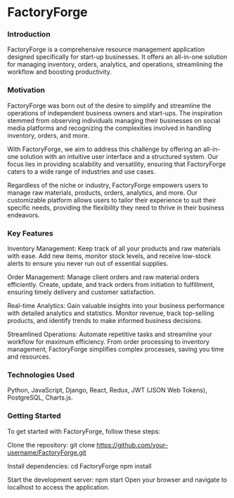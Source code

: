# FactoryForge

### Introduction
FactoryForge is a comprehensive resource management application designed specifically for start-up businesses. It offers an all-in-one solution for managing inventory, orders, analytics, and operations, streamlining the workflow and boosting productivity.


### Motivation
FactoryForge was born out of the desire to simplify and streamline the operations of independent business owners and start-ups.
The inspiration stemmed from observing individuals managing their businesses on social media platforms and recognizing the complexities involved in handling inventory, orders, and more.

With FactoryForge, we aim to address this challenge by offering an all-in-one solution with an intuitive user interface and a structured system.
Our focus lies in providing scalability and versatility, ensuring that FactoryForge caters to a wide range of industries and use cases.

Regardless of the niche or industry, FactoryForge empowers users to manage raw materials, products, orders, analytics, and more.
Our customizable platform allows users to tailor their experience to suit their specific needs, providing the flexibility they need to thrive in their business endeavors.


### Key Features
Inventory Management: Keep track of all your products and raw materials with ease. Add new items, monitor stock levels, and receive low-stock alerts to ensure you never run out of essential supplies.

Order Management: Manage client orders and raw material orders efficiently. Create, update, and track orders from initiation to fulfillment, ensuring timely delivery and customer satisfaction.

Real-time Analytics: Gain valuable insights into your business performance with detailed analytics and statistics. Monitor revenue, track top-selling products, and identify trends to make informed business decisions.

Streamlined Operations: Automate repetitive tasks and streamline your workflow for maximum efficiency. From order processing to inventory management, FactoryForge simplifies complex processes, saving you time and resources.


### Technologies Used
Python,
JavaScript,
Django,
React,
Redux,
JWT (JSON Web Tokens),
PostgreSQL,
Charts.js.


### Getting Started
To get started with FactoryForge, follow these steps:

Clone the repository:
git clone https://github.com/your-username/FactoryForge.git


Install dependencies:
cd FactoryForge
npm install

Start the development server:
npm start
Open your browser and navigate to localhost to access the application.
